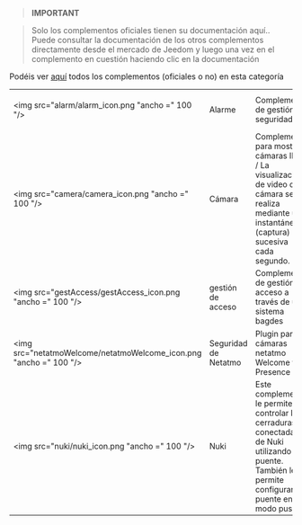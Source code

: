
>**IMPORTANT**

>Solo los complementos oficiales tienen su documentación aquí.. Puede consultar la documentación de los otros complementos directamente desde el mercado de Jeedom y luego una vez en el complemento en cuestión haciendo clic en la documentación


Podéis ver [aquí](https://market.jeedom.com/index.php?v=d&p=market&type=plugin&categorie=security) todos los complementos (oficiales o no) en esta categoría

| | | | |
|--- | --- | --- | ---|
|<img src="alarm/alarm_icon.png "ancho =" 100 "/>|Alarme|Complemento de gestión de seguridad|[Documentación](alarma / índice.md) - [Mercado](https://market.jeedom.com/index.php?v = d & p = market_display & id = 26)|
|<img src="camera/camera_icon.png "ancho =" 100 "/>|Cámara|Complemento para mostrar cámaras IP. <br> / La visualización de video de la cámara se realiza mediante una instantánea (captura) sucesiva cada segundo.|[Documentación](cámara / índice.md) - [Mercado](https://market.jeedom.com/index.php?v = d & p = market_display & id = 70)|
|<img src="gestAccess/gestAccess_icon.png "ancho =" 100 "/>|gestión de acceso|Complemento de gestión de acceso a través de un sistema bagdes|[Documentación](gestAccess / index.md) - [Mercado](https://market.jeedom.com/index.php?v = d & p = market_display & id = 3686)|
|<img src="netatmoWelcome/netatmoWelcome_icon.png "ancho =" 100 "/>|Seguridad de Netatmo|Plugin para cámaras netatmo Welcome y Presence|[Documentación](netatmoWelcome / index.md) - [Mercado](https://market.jeedom.com/index.php?v = d & p = market_display & id = 1967)|
|<img src="nuki/nuki_icon.png "ancho =" 100 "/>|Nuki|Este complemento le permite controlar las cerraduras conectadas de Nuki utilizando el puente. También le permite configurar el puente en modo push|[Documentación](nuki / index.md) - [Mercado](https://market.jeedom.com/index.php?v = d & p = market_display & id = 2819)|
